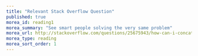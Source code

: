 ```yaml
---
title: "Relevant Stack Overflow Question"
published: true
morea_id: reading1
morea_summary: "See smart people solving the very same problem"
morea_url: http://stackoverflow.com/questions/25675943/how-can-i-concatenate-str-and-int-objects
morea_type: reading
morea_sort_order: 1
---
```


